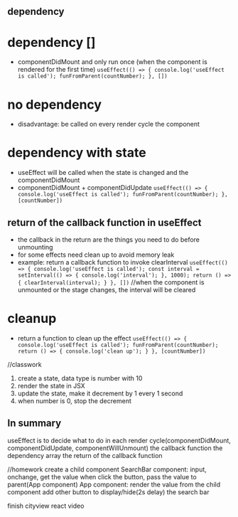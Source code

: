 ## dependency
# dependency []
- componentDidMount and only run once (when the component is rendered for the first time)
  `useEffect(() => {
    console.log('useEffect is called');
    funFromParent(countNumber);
  }, [])`

# no dependency
- disadvantage: be called on every render cycle the component

# dependency with state
- useEffect will be called when the state is changed and the componentDidMount
- componentDidMount + componentDidUpdate
  `useEffect(() => {
    console.log('useEffect is called');
    funFromParent(countNumber);
  }, [countNumber])`

## return of the callback function in useEffect
- the callback in the return are the things you need to do before unmounting
- for some effects need clean up to avoid memory leak
- example: return a callback function to invoke clearInterval
  `useEffect(() => {
    console.log('useEffect is called');
    const interval = setInterval(() => {
      console.log('interval');
    }, 1000);
    return () => {
      clearInterval(interval);
    }
  }, [])`
//when the component is unmounted or the stage changes, the interval will be cleared
# cleanup
- return a function to clean up the effect
  `useEffect(() => {
    console.log('useEffect is called');
    funFromParent(countNumber);
    return () => {
      console.log('clean up');
    }
  }, [countNumber])`

//classwork
 1. create a state, data type is number with 10
 2. render the state in JSX
 3. update the state, make it decrement by 1 every 1 second
 4. when number is 0, stop the decrement

## In summary
useEffect is to decide what to do in each render cycle(componentDidMount, componentDidUpdate, componentWillUnmount)
the callback function
the dependency array
the return of the callback function

//homework
create a child component
SearchBar component: input, onchange, get the value
when click the button, pass the value to parent(App component)
App component: render the value from the child component
add other button to display/hide(2s delay) the search bar

finish cityview react video
